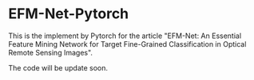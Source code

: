 # EFM-Net-Pytorch

This is the implement by Pytorch for the article "EFM-Net: An Essential Feature Mining Network for Target Fine-Grained Classification in Optical Remote Sensing Images".

The code will be update soon.
